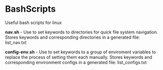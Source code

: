 # BashScripts
Useful bash scripts for linux

**nav.sh** - Use to set keywords to directories for quick file system navigation. Stores keywords and corresponding directories in a generated file: list_nav.txt

**config-env.sh** - Use to set keywords to a group of enviroment variables to replace the process of setting them each manually. Stores keywords and corresponding environment configs in a generated file: list_configs.txt
